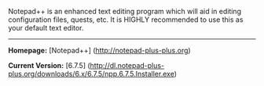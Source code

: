 Notepad++ is an enhanced text editing program which will aid in editing configuration files, quests, etc. It is HIGHLY recommended to use this as your default text editor.

***

**Homepage:** [Notepad++] (http://notepad-plus-plus.org)

**Current Version:** [6.7.5] (http://dl.notepad-plus-plus.org/downloads/6.x/6.7.5/npp.6.7.5.Installer.exe)